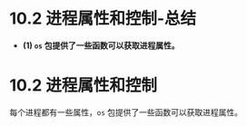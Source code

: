 # 10.2 进程属性和控制-总结

- **(1) `os` 包提供了一些函数可以获取进程属性。**

# 10.2 进程属性和控制

每个进程都有一些属性，`os` 包提供了一些函数可以获取进程属性。
